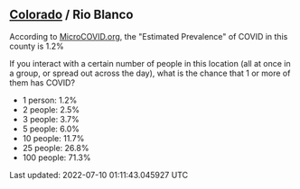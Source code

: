 
## [Colorado](/united-states/colorado) / Rio Blanco

According to [MicroCOVID.org](http://microcovid.org),
the "Estimated Prevalence" of COVID in this county is 1.2%

If you interact with a certain number of people in this location
(all at once in a group, or spread out across the day), what is the chance that
1 or more of them has COVID?

- 1 person: 1.2%
- 2 people: 2.5%
- 3 people: 3.7%
- 5 people: 6.0%
- 10 people: 11.7%
- 25 people: 26.8%
- 100 people: 71.3%

Last updated: 2022-07-10 01:11:43.045927 UTC
